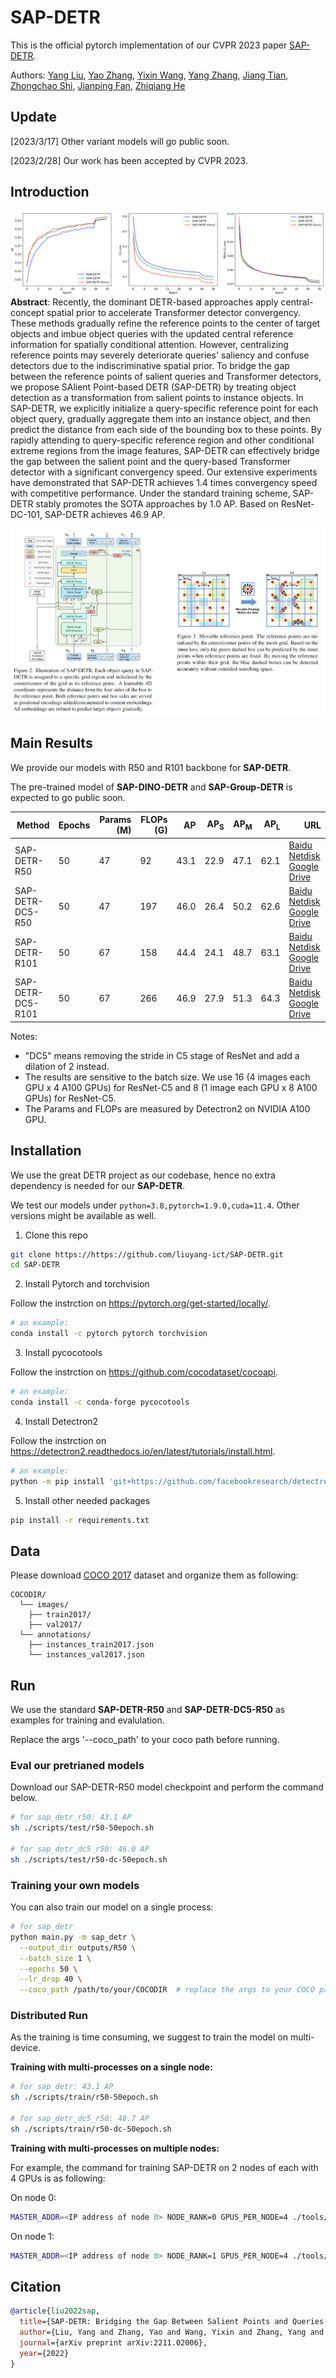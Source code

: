 # SAP-DETR

This is the official pytorch implementation of our CVPR 2023 paper [SAP-DETR](https://arxiv.org/abs/2211.02006). 

Authors: [Yang Liu](https://scholar.google.com/citations?user=ock4qjYAAAAJ&hl=zh-CN), [Yao Zhang](https://scholar.google.com/citations?user=vxfJSJIAAAAJ&hl=zh-CN), [Yixin Wang](https://scholar.google.com/citations?user=ykYrXtAAAAAJ&hl=zh-CN), [Yang Zhang](https://scholar.google.com/citations?user=fwg2QysAAAAJ&hl=zh-CN), [Jiang Tian](https://scholar.google.com/citations?user=CC_HnVQAAAAJ&hl=zh-CN),   [Zhongchao Shi](https://scholar.google.com/citations?user=GASgQxEAAAAJ&hl=zh-CN), [Jianping Fan](https://scholar.google.com/citations?user=-YsOqQcAAAAJ&hl=zh-CN), [Zhiqiang He](https://ieeexplore.ieee.org/author/37085386255)

## Update
[2023/3/17] Other variant models will go public soon.

[2023/2/28] Our work has been accepted by CVPR 2023.

## Introduction
![curve](figure/comparison_curves.png)
**Abstract**: Recently, the dominant DETR-based approaches apply central-concept spatial prior to accelerate Transformer detector convergency. These methods gradually refine the reference points to the center of target objects and imbue object queries with the updated central reference information for spatially conditional attention. However, centralizing reference points may severely deteriorate queries' saliency and confuse detectors due to the indiscriminative spatial prior. To bridge the gap between the reference points of salient queries and Transformer detectors, we propose SAlient Point-based DETR (SAP-DETR) by treating object detection as a transformation from salient points to instance objects. In SAP-DETR, we explicitly initialize a query-specific reference point for each object query, gradually aggregate them into an instance object, and then predict the distance from each side of the bounding box to these points. By rapidly attending to query-specific reference region and other conditional extreme regions from the image features, SAP-DETR can effectively bridge the gap between the salient point and the query-based Transformer detector with a significant convergency speed. Our extensive experiments have demonstrated that SAP-DETR achieves 1.4 times convergency speed with competitive performance. Under the standard training scheme, SAP-DETR stably promotes the SOTA approaches by 1.0 AP. Based on ResNet-DC-101, SAP-DETR achieves 46.9 AP.

![sap](figure/sap-detr.png)


## Main Results
We provide our models with R50 and R101 backbone for **SAP-DETR**. 

The pre-trained model of **SAP-DINO-DETR** and **SAP-Group-DETR** is expected to go public soon.

<table>
  <thead>
    <tr style="text-align: right;">
      <th>Method</th>
      <th>Epochs</th>
      <th>Params (M)</th>
      <th>FLOPs (G)</th>
      <th>AP</th>
      <th>AP<sub>S</sub></th>
      <th>AP<sub>M</sub></th>
      <th>AP<sub>L</sub></th>
      <th>URL</th>
    </tr>
  </thead>
  <tbody>
    <tr>
      <td>SAP-DETR-R50</td>
      <td>50</td>
      <td>47</td>
      <td>92</td>
      <td>43.1</td>
      <td>22.9</td>
      <td>47.1</td>
      <td>62.1</td>
      <td><a href="https://pan.baidu.com/s/1XKbWD4BGj4zyRmX2wIy_PA?pwd=i931">Baidu Netdisk</a><br><a href="https://drive.google.com/drive/folders/15_R2JWKM4qCUw15iV05FIMpTa5XHXeKB?usp=sharing">Google Drive</a></td>
    </tr>
      <td>SAP-DETR-DC5-R50</td>
      <td>50</td>
      <td>47</td>
      <td>197</td>
      <td>46.0</td>
      <td>26.4</td>
      <td>50.2</td>
      <td>62.6</td>
      <td><a href="https://pan.baidu.com/s/1t_UjYRJZ-YlHZ0eHXcAfjQ?pwd=893g">Baidu Netdisk</a><br><a href="https://drive.google.com/drive/folders/1m1YbCNchy_o8TZfcMgAhbesbQ70iypXy?usp=sharing">Google Drive</a></td>
    </tr>
    <tr>
      <td>SAP-DETR-R101</td>
      <td>50</td>
      <td>67</td>
      <td>158</td>
      <td>44.4</td>
      <td>24.1</td>
      <td>48.7</td>
      <td>63.1</td>
      <td><a href="https://pan.baidu.com/s/11UaarBTW2zQZt1JhyE9hxA?pwd=08kf">Baidu Netdisk</a><br><a href="https://drive.google.com/drive/folders/1CEwhh1BQFUyFUcoLldrMc4ES68vTpvbv?usp=sharing">Google Drive</a></td>
    </tr>
    <tr>
      <td>SAP-DETR-DC5-R101</td>
      <td>50</td>
      <td>67</td>
      <td>266</td>
      <td>46.9</td>
      <td>27.9</td>
      <td>51.3</td>
      <td>64.3</td>
      <td><a href="https://pan.baidu.com/s/1VDPEDy11BUfGffxtjbISkQ?pwd=eskx">Baidu Netdisk</a><br><a href="https://drive.google.com/drive/folders/1JLDSIvdkByqD129GW4p304SY7ZzU1Uu7?usp=share_link">Google Drive</a></td>
    </tr>
  </tbody>
</table>

Notes: 
- "DC5" means removing the stride in C5 stage of ResNet and add a dilation of 2 instead. 
- The results are sensitive to the batch size. We use 16 (4 images each GPU x 4 A100 GPUs) for ResNet-C5 and 8 (1 image each GPU x 8 A100 GPUs) for ResNet-C5. 
- The Params and FLOPs are measured by Detectron2 on NVIDIA A100 GPU.


## Installation
We use the great DETR project as our codebase, hence no extra dependency is needed for our **SAP-DETR**.

We test our models under ```python=3.8,pytorch=1.9.0,cuda=11.4```. Other versions might be available as well.

1. Clone this repo
```sh
git clone https://https://github.com/liuyang-ict/SAP-DETR.git
cd SAP-DETR
```

2. Install Pytorch and torchvision

Follow the instrction on https://pytorch.org/get-started/locally/.
```sh
# an example:
conda install -c pytorch pytorch torchvision
```

3. Install pycocotools

Follow the instrction on https://github.com/cocodataset/cocoapi.
```sh
# an example:
conda install -c conda-forge pycocotools
```

4. Install Detectron2

Follow the instrction on https://detectron2.readthedocs.io/en/latest/tutorials/install.html.
```sh
# an example:
python -m pip install 'git+https://github.com/facebookresearch/detectron2.git'
```

5. Install other needed packages
```sh
pip install -r requirements.txt
```

## Data
Please download [COCO 2017](https://cocodataset.org/) dataset and organize them as following:
```
COCODIR/
  └── images/
    ├── train2017/
    ├── val2017/
  └── annotations/
  	├── instances_train2017.json
  	└── instances_val2017.json
```


## Run
We use the standard **SAP-DETR-R50** and **SAP-DETR-DC5-R50** as examples for training and evalulation.

Replace the args '--coco_path' to your coco path before running.

### Eval our pretrianed models

Download our SAP-DETR-R50 model checkpoint and perform the command below. 

```sh
# for sap_detr_r50: 43.1 AP
sh ./scripts/test/r50-50epoch.sh

# for sap_detr_dc5_r50: 46.0 AP
sh ./scripts/test/r50-dc-50epoch.sh
```


### Training your own models
You can also train our model on a single process: 
```sh
# for sap_detr
python main.py -m sap_detr \
  --output_dir outputs/R50 \
  --batch_size 1 \
  --epochs 50 \
  --lr_drop 40 \
  --coco_path /path/to/your/COCODIR  # replace the args to your COCO path
```

### Distributed Run
As the training is time consuming, we suggest to train the model on multi-device.

**Training with multi-processes on a single node:**
```sh
# for sap_detr: 43.1 AP
sh ./scripts/train/r50-50epoch.sh

# for sap_detr_dc5_r50: 48.7 AP
sh ./scripts/train/r50-dc-50epoch.sh
```

**Training with multi-processes on multiple nodes:**

For example, the command for training SAP-DETR on 2 nodes of each with 4 GPUs is as following:

On node 0:
```sh
MASTER_ADDR=<IP address of node 0> NODE_RANK=0 GPUS_PER_NODE=4 ./tools/run_dist_launch.sh 8 ./scripts/train-mn/r50-50epoch.sh
```

On node 1:
```sh
MASTER_ADDR=<IP address of node 0> NODE_RANK=1 GPUS_PER_NODE=4 ./tools/run_dist_launch.sh 8 ./scripts/train-mn/r50-50epoch.sh
```


## Citation
```bibtex
@article{liu2022sap,
  title={SAP-DETR: Bridging the Gap Between Salient Points and Queries-Based Transformer Detector for Fast Model Convergency},
  author={Liu, Yang and Zhang, Yao and Wang, Yixin and Zhang, Yang and Tian, Jiang and Shi, Zhongchao and Fan, Jianping and He, Zhiqiang},
  journal={arXiv preprint arXiv:2211.02006},
  year={2022}
}
```
